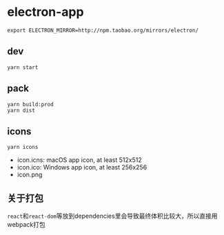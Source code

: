 # electron-app

```
export ELECTRON_MIRROR=http://npm.taobao.org/mirrors/electron/
```

## dev

```
yarn start
```

## pack

```
yarn build:prod
yarn dist
```

## icons

```
yarn icons
```

* icon.icns: macOS app icon, at least 512x512
* icon.ico: Windows app icon, at least 256x256
* icon.png

## 关于打包

`react`和`react-dom`等放到dependencies里会导致最终体积比较大，所以直接用webpack打包
